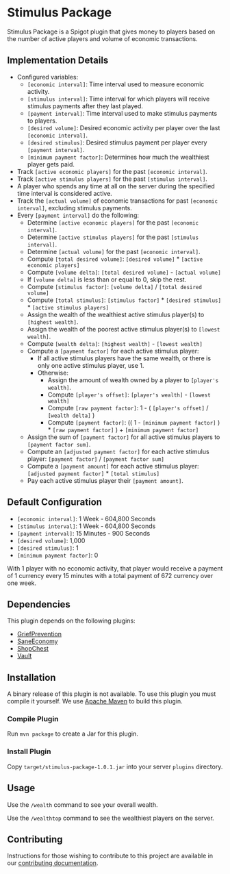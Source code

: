 # Stimulus Package

Stimulus Package is a Spigot plugin that gives money to players based on the number of active players and volume of
economic transactions.

## Implementation Details

- Configured variables:
    - `[economic interval]`: Time interval used to measure economic activity.
    - `[stimulus interval]`: Time interval for which players will receive stimulus payments after they last played.
    - `[payment interval]`: Time interval used to make stimulus payments to players.
    - `[desired volume]`: Desired economic activity per player over the last `[economic interval]`.
    - `[desired stimulus]`: Desired stimulus payment per player every `[payment interval]`.
    - `[minimum payment factor]`: Determines how much the wealthiest player gets paid.
- Track `[active economic players]` for the past `[economic interval]`.
- Track `[active stimulus players]` for the past `[stimulus interval]`.
- A player who spends any time at all on the server during the specified time interval is considered active.
- Track the `[actual volume]` of economic transactions for past `[economic interval]`, excluding stimulus payments.
- Every `[payment interval]` do the following:
    - Determine `[active economic players]` for the past `[economic interval]`.
    - Determine `[active stimulus players]` for the past `[stimulus interval]`.
    - Determine `[actual volume]` for the past `[economic interval]`.
    - Compute `[total desired volume]`: `[desired volume]` * `[active economic players]`
    - Compute `[volume delta]`: `[total desired volume]` - `[actual volume]`
    - If `[volume delta]` is less than or equal to 0, skip the rest.
    - Compute `[stimulus factor]`: `[volume delta]` / `[total desired volume]`
    - Compute `[total stimulus]`: `[stimulus factor]` * `[desired stimulus]` * `[active stimulus players]`
    - Assign the wealth of the wealthiest active stimulus player(s) to `[highest wealth]`.
    - Assign the wealth of the poorest active stimulus player(s) to `[lowest wealth]`.
    - Compute `[wealth delta]`: `[highest wealth]` - `[lowest wealth]`
    - Compute a `[payment factor]` for each active stimulus player:
        - If all active stimulus players have the same wealth, or there is only one active stimulus player, use 1.
        - Otherwise:
            - Assign the amount of wealth owned by a player to `[player's wealth]`.
            - Compute `[player's offset]`: `[player's wealth]` - `[lowest wealth]`
            - Compute `[raw payment factor]`: 1 - ( `[player's offset]` / `[wealth delta]` )
            - Compute `[payment factor]`:
              (( 1 - `[minimum payment factor]` ) * `[raw payment factor]` ) + `[minimum payment factor]`
    - Assign the sum of `[payment factor]` for all active stimulus players to `[payment factor sum]`.
    - Compute an `[adjusted payment factor]` for each active stimulus player:
      `[payment factor]` / `[payment factor sum]`
    - Compute a `[payment amount]` for each active stimulus player: `[adjusted payment factor]` * `[total stimulus]`
    - Pay each active stimulus player their `[payment amount]`.

## Default Configuration

- `[economic interval]`: 1 Week - 604,800 Seconds
- `[stimulus interval]`: 1 Week - 604,800 Seconds
- `[payment interval]`: 15 Minutes - 900 Seconds
- `[desired volume]`: 1,000
- `[desired stimulus]`: 1
- `[minimum payment factor]`: 0

With 1 player with no economic activity, that player would receive a payment of 1 currency every 15 minutes with a
total payment of 672 currency over one week.

## Dependencies

This plugin depends on the following plugins:

* [GriefPrevention](https://www.spigotmc.org/resources/griefprevention.1884/)
* [SaneEconomy](https://www.spigotmc.org/resources/saneeconomy-simple-but-featureful-economy.26223/)
* [ShopChest](https://www.spigotmc.org/resources/shopchest.11431/)
* [Vault](https://www.spigotmc.org/resources/vault.34315/)

## Installation

A binary release of this plugin is not available. To use this plugin you must compile it yourself.
We use [Apache Maven](https://maven.apache.org/) to build this plugin.

### Compile Plugin

Run `mvn package` to create a Jar for this plugin.

### Install Plugin

Copy `target/stimulus-package-1.0.1.jar` into your server `plugins` directory.

## Usage

Use the `/wealth` command to see your overall wealth.

Use the `/wealthtop` command to see the wealthiest players on the server.

## Contributing

Instructions for those wishing to contribute to this project are available in our
[contributing documentation](contributing.md).
